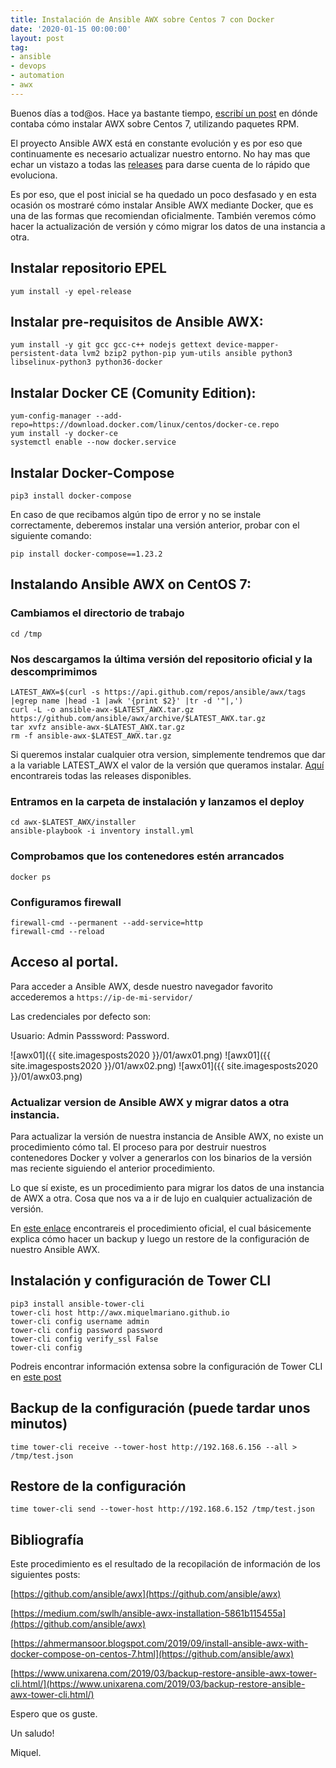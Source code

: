 ```yaml
---
title: Instalación de Ansible AWX sobre Centos 7 con Docker
date: '2020-01-15 00:00:00'
layout: post
tag:
- ansible
- devops
- automation
- awx
---
```


Buenos días a tod@os. Hace ya bastante tiempo, [escribí un post](https://miquelmariano.github.io/2019/01/23/ansible-awx-instalation/) en dónde contaba cómo instalar AWX sobre Centos 7, utilizando paquetes RPM.

El proyecto Ansible AWX está en constante evolución y es por eso que continuamente es necesario actualizar nuestro entorno. No hay mas que echar un vistazo a todas las [releases](https://github.com/ansible/awx/releases) para darse cuenta de lo rápido que evoluciona.

Es por eso, que el post inicial se ha quedado un poco desfasado y en esta ocasión os mostraré cómo instalar Ansible AWX mediante Docker, que es una de las formas que recomiendan oficialmente. También veremos cómo hacer la actualización de versión y cómo migrar los datos de una instancia a otra.

## Instalar repositorio EPEL
```
yum install -y epel-release
```

## Instalar pre-requisitos de Ansible AWX:
```
yum install -y git gcc gcc-c++ nodejs gettext device-mapper-persistent-data lvm2 bzip2 python-pip yum-utils ansible python3 libselinux-python3 python36-docker
```

## Instalar Docker CE (Comunity Edition):
```
yum-config-manager --add-repo=https://download.docker.com/linux/centos/docker-ce.repo
yum install -y docker-ce
systemctl enable --now docker.service
```

## Instalar Docker-Compose
```
pip3 install docker-compose
```

En caso de que recibamos algún tipo de error y no se instale correctamente, deberemos instalar una versión anterior, probar con el siguiente comando:

```
pip install docker-compose==1.23.2
```

## Instalando Ansible AWX on CentOS 7:

### Cambiamos el directorio de trabajo
```
cd /tmp
```

### Nos descargamos la última versión del repositorio oficial y la descomprimimos

``` 
LATEST_AWX=$(curl -s https://api.github.com/repos/ansible/awx/tags |egrep name |head -1 |awk '{print $2}' |tr -d '"|,')
curl -L -o ansible-awx-$LATEST_AWX.tar.gz https://github.com/ansible/awx/archive/$LATEST_AWX.tar.gz
tar xvfz ansible-awx-$LATEST_AWX.tar.gz
rm -f ansible-awx-$LATEST_AWX.tar.gz
```

Si queremos instalar cualquier otra version, simplemente tendremos que dar a la variable LATEST_AWX el valor de la versión que queramos instalar. [Aquí](https://github.com/ansible/awx/releases) encontrareis todas las releases disponibles.


### Entramos en la carpeta de instalación y lanzamos el deploy
```  
cd awx-$LATEST_AWX/installer
ansible-playbook -i inventory install.yml
```

### Comprobamos que los contenedores estén arrancados
```
docker ps
```

### Configuramos firewall
```
firewall-cmd --permanent --add-service=http
firewall-cmd --reload
```

## Acceso al portal.

Para acceder a Ansible AWX, desde nuestro navegador favorito accederemos a `https://ip-de-mi-servidor/`

Las credenciales por defecto son:

Usuario: Admin
Passsword: Password.

![awx01]({{ site.imagesposts2020 }}/01/awx01.png)
![awx01]({{ site.imagesposts2020 }}/01/awx02.png)
![awx01]({{ site.imagesposts2020 }}/01/awx03.png)

### Actualizar version de Ansible AWX y migrar datos a otra instancia.

Para actualizar la versión de nuestra instancia de Ansible AWX, no existe un procedimiento cómo tal. El proceso para por destruir nuestros contenedores Docker y volver a generarlos con los binarios de la versión mas reciente siguiendo el anterior procedimiento.

Lo que sí existe, es un procedimiento para migrar los datos de una instancia de AWX a otra. Cosa que nos va a ir de lujo en cualquier actualización de versión.

En [este enlace](https://github.com/ansible/awx/blob/devel/DATA_MIGRATION.md
) encontrareis el procedimiento oficial, el cual básicemente explica cómo hacer un backup y luego un restore de la configuración de nuestro Ansible AWX.

## Instalación y configuración de Tower CLI
```
pip3 install ansible-tower-cli
tower-cli host http://awx.miquelmariano.github.io
tower-cli config username admin
tower-cli config password password
tower-cli config verify_ssl False
tower-cli config
```

Podreis encontrar información extensa sobre la configuración de Tower CLI en [este post](http://yallalabs.com/devops/how-to-install-configure-tower-cli-tool-ansible-tower-awx/)

## Backup de la configuración (puede tardar unos minutos)
```
time tower-cli receive --tower-host http://192.168.6.156 --all >  /tmp/test.json
```

## Restore de la configuración
```
time tower-cli send --tower-host http://192.168.6.152 /tmp/test.json
```

## Bibliografía

Este procedimiento es el resultado de la recopilación de información de los siguientes posts:

[https://github.com/ansible/awx](https://github.com/ansible/awx)

[https://medium.com/swlh/ansible-awx-installation-5861b115455a](https://github.com/ansible/awx)

[https://ahmermansoor.blogspot.com/2019/09/install-ansible-awx-with-docker-compose-on-centos-7.html](https://github.com/ansible/awx)

[https://www.unixarena.com/2019/03/backup-restore-ansible-awx-tower-cli.html/](https://www.unixarena.com/2019/03/backup-restore-ansible-awx-tower-cli.html/)

Espero que os guste.

Un saludo!

Miquel.



